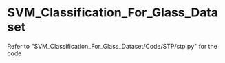 # SVM_Classification_For_Glass_Dataset
Refer to "SVM_Classification_For_Glass_Dataset/Code/STP/stp.py" for the code
